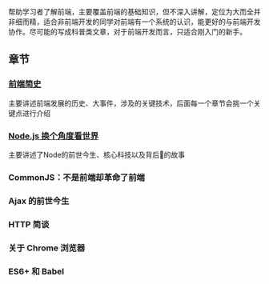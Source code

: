 帮助学习者了解前端，主要覆盖前端的基础知识，但不深入讲解，定位为大而全并非细而精，适合非前端开发的同学对前端有一个系统的认识，能更好的与前端开发协作。尽可能的写成科普类文章，对于前端开发而言，只适合刚入门的新手。

## 章节

### [前端简史](./history/README.md)

主要讲述前端发展的历史、大事件，涉及的关键技术，后面每一个章节会挑一个关键点进行介绍

### [Node.js 换个角度看世界](./node/README.md)

主要讲述了Node的前世今生、核心科技以及背后的故事

### CommonJS：不是前端却革命了前端

### Ajax 的前世今生

### HTTP 简谈

### 关于 Chrome 浏览器

### ES6+ 和 Babel

